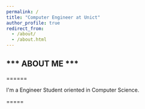 ```yaml
---
permalink: /
title: "Computer Engineer at Unict"
author_profile: true
redirect_from: 
  - /about/
  - /about.html
---
```

*** ABOUT ME ***
---
======

I'm a Engineer Student oriented in Computer Science.

=====
